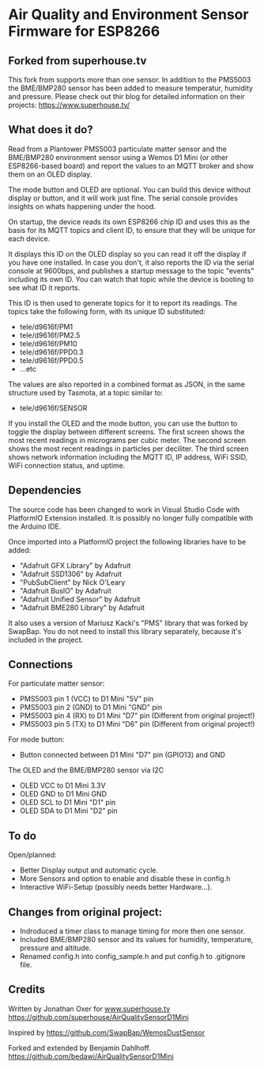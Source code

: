 # Air Quality and Environment Sensor Firmware for ESP8266

## Forked from superhouse.tv
This fork from supports more than one sensor. In addition to the PMS5003 the BME/BMP280 sensor has been added to measure temperatur, humidity and pressure. Please check out thir blog for detailed information on their projects: https://www.superhouse.tv/

## What does it do?

Read from a Plantower PMS5003 particulate matter sensor and the BME/BMP280 environment sensor using a Wemos D1 Mini (or other ESP8266-based board) and report the values to an MQTT broker and show them on an OLED display.

The mode button and OLED are optional. You can build this device without display or button, and it will work just fine. The serial console provides insights on whats happening under the hood.

On startup, the device reads its own ESP8266 chip ID and uses this as the basis for its MQTT topics and client ID, to ensure that they will be unique for each device.

It displays this ID on the OLED display so you can read it off the display if you have one installed. In case you don't, it also reports the ID via the serial console at 9600bps, and publishes a startup message to the topic "events" including its own ID. You can watch that topic while the device is booting to see what ID it reports.

This ID is then used to generate topics for it to report its readings.
The topics take the following form, with its unique ID substituted:

 * tele/d9616f/PM1
 * tele/d9616f/PM2.5
 * tele/d9616f/PM10
 * tele/d9616f/PPD0.3
 * tele/d9616f/PPD0.5
 * ...etc

The values are also reported in a combined format as JSON, in the same
structure used by Tasmota, at a topic similar to:

 * tele/d9616f/SENSOR

If you install the OLED and the mode button, you can use the button to toggle the display between different screens. The first screen shows the most recent readings in micrograms per cubic meter. The second screen shows the most recent readings in particles per deciliter. The third screen shows network information including the MQTT ID, IP address, WiFi SSID, WiFi connection status, and uptime.

## Dependencies

The source code has been changed to work in Visual Studio Code with PlatformIO Extension installed. It is possibly no longer fully compatible with the Arduino IDE.

Once imported into a PlatformIO project the following libraries have to be added:

* "Adafruit GFX Library" by Adafruit
* "Adafruit SSD1306" by Adafruit
* "PubSubClient" by Nick O'Leary
* "Adafruit BusIO" by Adafruit
* "Adafruit Unified Sensor" by Adafruit
* "Adafruit BME280 Library" by Adafruit

It also uses a version of Mariusz Kacki's "PMS" library that was forked by SwapBap. You do not need to install this library separately, because it's included in the project.

## Connections

For particulate matter sensor:
 * PMS5003 pin 1 (VCC) to D1 Mini "5V" pin
 * PMS5003 pin 2 (GND) to D1 Mini "GND" pin
 * PMS5003 pin 4 (RX) to D1 Mini "D7" pin (Different from original project!)
 * PMS5003 pin 5 (TX) to D1 Mini "D6" pin (Different from original project!)

For mode button:
 * Button connected between D1 Mini "D7" pin (GPIO13) and GND

The OLED and the BME/BMP280 sensor via I2C
 * OLED VCC to D1 Mini 3.3V
 * OLED GND to D1 Mini GND
 * OLED SCL to D1 Mini "D1" pin
 * OLED SDA to D1 Mini "D2" pin

## To do

Open/planned:
* Better Display output and automatic cycle.
* More Sensors and option to enable and disable these in config.h
* Interactive WiFi-Setup (possibly needs better Hardware...).

## Changes from original project:

* Indroduced a timer class to manage timing for more then one sensor.
* Included BME/BMP280 sensor and its values for humidity, temperature, pressure and altitude.
* Renamed config.h into config_sample.h and put config.h to .gitignore file.

## Credits

Written by Jonathan Oxer for www.superhouse.tv  
https://github.com/superhouse/AirQualitySensorD1Mini

Inspired by https://github.com/SwapBap/WemosDustSensor

Forked and extended by Benjamin Dahlhoff.
https://github.com/bedawi/AirQualitySensorD1Mini